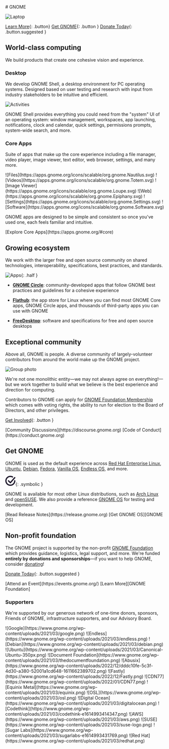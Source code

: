 <section class="hero" markdown="1">
# GNOME

![Laptop](https://os.gnome.org/assets/laptop.png)

[Learn More](#world-class-computing){: .button}
[Get GNOME](#get-gnome){: .button }
[Donate Today][donate]{: .button.suggested }
</section>

<main markdown="1">

## World-class computing

We build products that create one cohesive vision and experience.

### Desktop

We develop GNOME Shell, a desktop environment for PC operating systems. Designed based on user testing and research with input from industry stakeholders to be intuitive and efficient.

![Activities](https://www.gnome.org/wp-content/uploads/2023/09/GNOME45-workspace-1024x660.webp)

GNOME Shell provides everything you could need from the "system" UI of an operating system: window management, workspaces, app launching, notifications, clock and calendar, quick settings, permissions prompts, system-wide search, and more.

### Core Apps

Suite of apps that make up the core experience including a file manager, video player, image viewer, text editor, web browser, settings, and many more.

<div class="apps" markdown="1">
![Files](https://apps.gnome.org/icons/scalable/org.gnome.Nautilus.svg)
![Videos](https://apps.gnome.org/icons/scalable/org.gnome.Totem.svg)
![Image Viewer](https://apps.gnome.org/icons/scalable/org.gnome.Loupe.svg)
![Web](https://apps.gnome.org/icons/scalable/org.gnome.Epiphany.svg)
![Settings](https://apps.gnome.org/icons/scalable/org.gnome.Settings.svg)
![Software](https://apps.gnome.org/icons/scalable/org.gnome.Software.svg)
</div>

GNOME apps are designed to be simple and consistent so once you've used one, each feels familiar and intuitive.

<div class="learn-more" markdown="1">
[Explore Core Apps](https://apps.gnome.org/#core)
</div>

## Growing ecosystem

We work with the larger free and open source community on shared technologies, interoperability, specifications, best practices, and standards.

![Apps](https://apps.gnome.org/assets/overview-illustration/boring.svg){: .half }

- **[GNOME Circle](https://circle.gnome.org)**: community-developed apps that follow GNOME best practices and guidelines for a cohesive experience

- **[Flathub](https://flathub.org)**: the app store for Linux where you can find most GNOME Core apps, GNOME Circle apps, and thousands of third-party apps you can use with GNOME

- **[FreeDesktop](https://www.freedesktop.org)**: software and specifications for free and open source desktops

## Exceptional community

Above all, GNOME is people. A diverse community of largely-volunteer contributors from around the world make up the GNOME project.

![Group photo](https://www.gnome.org/wp-content/uploads/2023/02/GUADEC2019-group-1-jpg.webp)

We're not one monolithic entity—we may not always agree on everything!—but we work together to build what we believe is the best experience and direction for computing.

Contributors to GNOME can apply for [GNOME Foundation Membership](https://foundation.gnome.org/membership/) which comes with voting rights, the ability to run for election to the Board of Directors, and other privileges.

[Get Involved](https://welcome.gnome.org){: .button }

<div class="learn-more" markdown="1">
[Community Discussions](https://discourse.gnome.org)
[Code of Conduct](https://conduct.gnome.org)
</div>

## Get GNOME

GNOME is used as the default experience across [Red Hat Enterprise Linux](https://www.redhat.com/en/technologies/linux-platforms/enterprise-linux), [Ubuntu](https://ubuntu.com/desktop), [Debian](https://www.debian.org/), [Fedora](https://fedoraproject.org/), [Vanilla OS](https://vanillaos.org/), [Endless OS](https://endlessos.org/os), and more.

![Download](assets/check-round-outline-symbolic.svg){: .symbolic }

GNOME is available for most other Linux distributions, such as [Arch Linux](https://archlinux.org) and [openSUSE](https://www.opensuse.org). We also provide a reference [GNOME OS] for testing and development.

<div class="learn-more" markdown="1">
[Read Release Notes](https://release.gnome.org)
[Get GNOME OS][GNOME OS]
</div>

## Non-profit foundation

The GNOME project is supported by the non-profit [GNOME Foundation] which provides guidance, logistics, legal support, and more. We're funded **entirely by donations and sponsorships**—if you want to help GNOME, consider [donating][Donate]!

[Donate Today][Donate]{: .button.suggested }

<div class="learn-more" markdown="1">
[Attend an Event](https://events.gnome.org/)
[Learn More][GNOME Foundation]
</div>

### Supporters

We're supported by our generous network of one-time donors, sponsors, Friends of GNOME, infrastructure supporters, and our Advisory Board.

<div class="supporters" markdown="1">
![Google](https://www.gnome.org/wp-content/uploads/2021/03/google.png)
![Endless](https://www.gnome.org/wp-content/uploads/2021/03/endless.png)
![Debian](https://www.gnome.org/wp-content/uploads/2021/03/debian.png)
![Ubuntu](https://www.gnome.org/wp-content/uploads/2021/03/Canonical-Ubuntu-350px.png)
![Document Foundation](https://www.gnome.org/wp-content/uploads/2021/03/thedocumentfoundation.png)
![Abusix](https://www.gnome.org/wp-content/uploads/2022/12/dddc10fe-5c3f-4d30-a380-52001a1cd648-1611662389702.png)
![Fastly](https://www.gnome.org/wp-content/uploads/2022/12/Fastly.png)
![CDN77](https://www.gnome.org/wp-content/uploads/2022/01/CDN77.png)
![Equinix Metal](https://www.gnome.org/wp-content/uploads/2021/03/equinix.png)
![OSL](https://www.gnome.org/wp-content/uploads/2021/03/osl.png)
![Digital Ocean](https://www.gnome.org/wp-content/uploads/2021/03/digitalocean.png)
![Codethink](https://www.gnome.org/wp-content/uploads/2021/03/codethink-e1614993414347.png)
![AWS](https://www.gnome.org/wp-content/uploads/2021/03/aws.png)
![SUSE](https://www.gnome.org/wp-content/uploads/2021/03/suse-logo.png)
![Sugar Labs](https://www.gnome.org/wp-content/uploads/2021/03/sugarlabs-e1614993431769.png)
![Red Hat](https://www.gnome.org/wp-content/uploads/2021/03/redhat.png)
</div>

</main>

[GNOME Foundation]: https://foundation.gnome.org/
[GNOME OS]: https://os.gnome.org
[Donate]: https://www.gnome.org/donate
